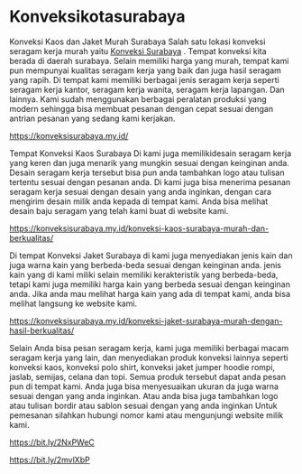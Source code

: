 # Konveksikotasurabaya
Konveksi Kaos dan Jaket Murah Surabaya
Salah satu lokasi konveksi seragam kerja murah yaitu <a href=" https://konveksisurabaya.my.id/">Konveksi Surabaya</a> . Tempat konveksi kita berada di daerah surabaya. Selain memiliki harga yang murah, tempat kami pun mempunyai kualitas seragam kerja yang baik dan juga hasil seragam yang rapih. Di tempat kami memiliki berbagai jenis seragam kerja seperti seragam kerja kantor, seragam kerja wanita, seragam kerja lapangan. Dan lainnya. Kami sudah menggunakan berbagai peralatan produksi yang modern sehingga bisa membuat pesanan dengan cepat sesuai dengan antrian pesanan yang sedang kami kerjakan.

https://konveksisurabaya.my.id/

Tempat Konveksi Kaos Surabaya Di kami juga memilikidesain seragam kerja yang keren dan juga menarik yang mungkin sesuai dengan keinginan anda. Desain seragam kerja tersebut bisa pun anda tambahkan logo atau tulisan tertentu sesuai dengan pesanan anda. Di kami juga bisa menerima pesanan seragam kerja sesuai dengan desain yang anda inginkan, dengan cara mengirim desain milik anda kepada di tempat kami. Anda bisa melihat desain baju seragam yang telah kami buat di website kami.

https://konveksisurabaya.my.id/konveksi-kaos-surabaya-murah-dan-berkualitas/

Di tempat Konveksi Jaket Surabaya di kami juga menyediakan jenis kain dan juga warna kain yang berbeda-beda sesuai dengan keinginan anda. jenis kain yang di kami miliki selain memiliki kerakteristik yang berbeda-beda, tetapi kami juga memiliki harga kain yang berbeda sesuai dengan keinginan anda. Jika anda mau melihat harga kain yang ada di tempat kami, anda bisa melihat langsung ke website kami.

https://konveksisurabaya.my.id/konveksi-jaket-surabaya-murah-dengan-hasil-berkualitas/

Selain Anda bisa pesan seragam kerja, kami juga memiliki berbagai macam seragam kerja yang lain, dan menyediakan produk konveksi lainnya seperti konveksi kaos, konveksi polo shirt, konveksi jaket jumper hoodie rompi, jaslab, semijas, celana dan topi. Semua produk tersebut dapat anda pesan pun di tempat kami. Anda juga bisa menyesuaikan ukuran da juga warna sesuai dengan yang anda inginkan. Atau anda bisa juga tambahkan logo atau tulisan bordir atau sablon sesuai dengan yang anda inginkan
Untuk pemesanan silahkan hubungi nomor kami atau mengunjungi website milik kami.

https://bit.ly/2NxPWeC

https://bit.ly/2mvlXbP

